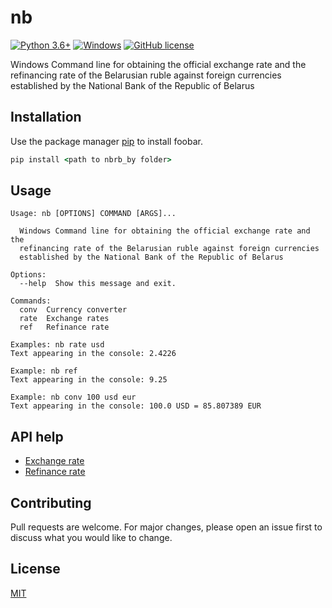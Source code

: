 # nb

[![Python 3.6+](https://upload.wikimedia.org/wikipedia/commons/8/8c/Blue_Python_3.6%2B_Shield_Badge.svg)](https://www.python.org/downloads/release/python-360/) [![Windows](https://svgshare.com/i/ZhY.svg)](https://github.com/Rygor83/kalc) [![GitHub license](https://img.shields.io/github/license/Naereen/StrapDown.js.svg)](https://choosealicense.com/licenses/mit/)

Windows Command line for obtaining the official exchange rate and the refinancing rate of the Belarusian ruble against
foreign currencies established by the National Bank of the Republic of Belarus

## Installation

Use the package manager [pip](https://pip.pypa.io/en/stable/) to install foobar.

```cmd
pip install <path to nbrb_by folder>
```

## Usage

```
Usage: nb [OPTIONS] COMMAND [ARGS]...

  Windows Command line for obtaining the official exchange rate and the
  refinancing rate of the Belarusian ruble against foreign currencies
  established by the National Bank of the Republic of Belarus

Options:
  --help  Show this message and exit.

Commands:
  conv  Currency converter
  rate  Exchange rates
  ref   Refinance rate
```

```
Examples: nb rate usd
Text appearing in the console: 2.4226

Example: nb ref
Text appearing in the console: 9.25

Example: nb conv 100 usd eur
Text appearing in the console: 100.0 USD = 85.807389 EUR

```

## API help

- [Exchange rate](https://www.nbrb.by/apihelp/exrates)
- [Refinance rate](https://www.nbrb.by/apihelp/refinancingrate)

## Contributing

Pull requests are welcome. For major changes, please open an issue first to discuss what you would like to change.

## License

[MIT](https://choosealicense.com/licenses/mit/)